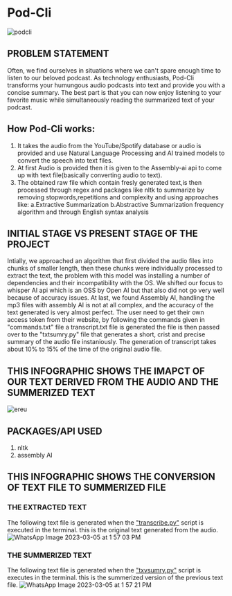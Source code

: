 # Pod-Cli  

![podcli](https://user-images.githubusercontent.com/93109368/222878158-63097e03-6469-4cc3-bc86-dd12a97c0728.jpg)






## PROBLEM STATEMENT
Often, we find ourselves in situations where we can't spare enough time to listen to our beloved podcast. As technology enthusiasts, Pod-Cli transforms your humungous audio podcasts into text and provide you with a concise summary. The best part is that you can now enjoy listening to your favorite music while simultaneously reading the summarized text of your podcast.



## How Pod-Cli works:
1. It takes the audio from the YouTube/Spotify database or audio is provided and use Natural Language Processing and AI trained models to convert the speech into text files.
2. At first Audio is provided then it is given to the Assembly-ai api to come up with text file(basically converting audio to text).
3. The obtained raw file which contain fresly generated text,is then processed through regex and packages like nltk to summarize by removing stopwords,repetitions and complexity and using approaches like:
          a.Extractive Summarization
 b.Abstractive Summarization
frequency algorithm and through English syntax analysis

## INITIAL STAGE VS PRESENT STAGE OF THE PROJECT
 Intially, we approached an algorithm that first divided the audio files into chunks of smaller length, then these chunks were individually processed to extract the text, the problem with this model was installing a number of dependencies and their incompatibility with the OS. We shifted our focus to whisper AI api which is an OSS by Open AI but that also did not go very well because of accuracy issues. 
 At last, we found Assembly AI, handling the mp3 files with assembly AI is not at all complex, and the accuracy of the text generated is very almost perfect. The user need to get their own access token from their website, by following the commands given in "commands.txt" file a transcript.txt file is generated the file is then passed over to the "txtsumry.py" file that generates a short, crist and precise summary of the audio file instaniously. 
 The generation of transcript takes about 10% to 15% of the time of the original audio file.

## THIS INFOGRAPHIC SHOWS THE IMAPCT OF OUR TEXT DERIVED FROM THE AUDIO AND THE SUMMERIZED TEXT 
![ereu](https://user-images.githubusercontent.com/93109368/222952944-84f773cc-ba4a-4eb2-b588-16aae29298be.png)


## PACKAGES/API USED
1. nltk
2. assembly AI

## THIS INFOGRAPHIC SHOWS THE CONVERSION OF TEXT FILE TO SUMMERIZED FILE
### THE EXTRACTED TEXT 
 The following text file is generated when the ["transcribe.py"](https://github.com/podcli/Pod-Cli/blob/main/transcribe.py) script is executed in the terminal. this is the original text generated from the audio.
![WhatsApp Image 2023-03-05 at 1 57 03 PM](https://user-images.githubusercontent.com/93109368/222955115-6f1a6232-bc3a-4330-ab55-51a6736970f6.jpeg)
### THE SUMMERIZED TEXT
The following text file is generated when the ["txvsumry.py"](https://github.com/podcli/Pod-Cli/blob/main/txtsumry.py) script is executes in the terminal. this is the summerized version of the previous text file.
![WhatsApp Image 2023-03-05 at 1 57 21 PM](https://user-images.githubusercontent.com/93109368/222955226-68b98699-3685-4734-96f5-cc1c792c566d.jpeg)



